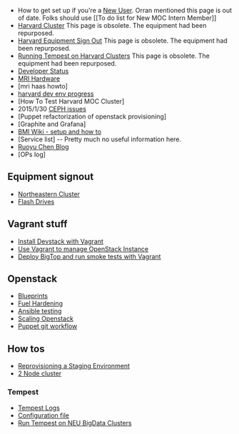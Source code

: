 * How to get set up if you're a [New User](New-User.html).  Orran mentioned this page is out of date. Folks should use [[To do list for New MOC Intern Member]]
* [Harvard Cluster](Harvard-Cluster.html)   This page is obsolete. The equipment had been repurposed.
* [Harvard Equipment Sign Out](Harvard-Equipment-Sign-Out.html)  This page is obsolete. The equipment had been repurposed.
* [Running Tempest on Harvard Clusters](Running-Tempest-on-Harvard-Clusters.html) This page is obsolete. The equipment had been repurposed.
* [Developer Status](Developer-Status.html)
* [MRI Hardware](MRI-Hardware.html)
* [mri haas howto]
* [harvard dev env progress](harvard-dev-env-progress.html)
* [How To Test Harvard MOC Cluster]
* 2015/1/30 [CEPH issues](CEPH.html)
* [Puppet refactorization of openstack provisioning]
* [Graphite and Grafana]
* [BMI Wiki - setup and how to](BMIInstallation.html)
* [Service list] -- Pretty much no useful information here.
* [Ruoyu Chen Blog](Ruoyu-Daily.html)
* [OPs log]

## Equipment signout
* [Northeastern Cluster](NEU-Equipment-Sign-Out.html)
* [Flash Drives](Flash-Drive-Sign-Out.html)

## Vagrant stuff
* [Install Devstack with Vagrant](Install-Devstack-with-Vagrant.html)
* [Use Vagrant to manage OpenStack Instance](Use-Vagrant-to-manage-OpenStack-Instance.html)
* [Deploy BigTop and run smoke tests with Vagrant](Deploy-Bigtop-and-run-smoke-tests-with-Vagrant.html)

## Openstack
* [Blueprints](Blueprints.html)
* [Fuel Hardening](Fuel-Hardening.html)
* [Ansible testing](Ansible-testing.html)
* [Scaling Openstack](Scaling-Openstack.html)
* [Puppet git workflow](Puppet-git-workflow.html)

## How tos
* [Reprovisioning a Staging Environment](Reprovisioning-a-Staging-Environment.html)
* [2 Node cluster](2-Node-cluster.html)

### Tempest
* [Tempest Logs](Tempest-Logs.html)
* [Configuration file](Configuration-file.html)
* [Run Tempest on NEU BigData Clusters](Run-Tempest-on-NEU-BigData-Clusters.html)
